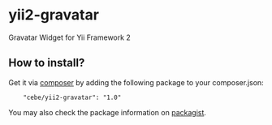 yii2-gravatar
=============

Gravatar Widget for Yii Framework 2

How to install?
---------------

Get it via [composer](http://getcomposer.org/) by adding the following package to your composer.json:

```
    "cebe/yii2-gravatar": "1.0"
```

You may also check the package information on [packagist](https://packagist.org/packages/cebe/yii2-gravatar).
